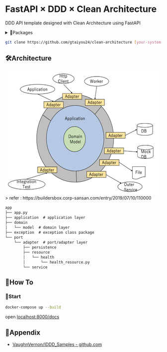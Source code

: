 # FastAPI × DDD × Clean Architecture
DDD API template designed with Clean Architecture using FastAPI

<details><summary>📁Packages</summary>

 - [fastapi](https://pypi.org/project/fastapi/)
 - [pytest](https://pypi.org/project/pytest/)
 - [SQLAlchemy](https://pypi.org/project/SQLAlchemy/)

</details>

```bash
git clone https://github.com/gtaiyou24/clean-architecture [your-system-name]
```

## 🛠️Architecture

<img src="./doc/clean-architecture.png" height="400" alt="Clean Architecture">
> refer : https://buildersbox.corp-sansan.com/entry/2019/07/10/110000


```
app
├── app.py
├── application  # application layer
├── domain
│   └── model  # domain layer
├── exception  # exception class package
└── port
    └── adapter  # port/adapter layer
        ├── persistence
        ├── resource
        │   └── health
        │       └── health_resource.py
        └── service
```

## 📖How To
### 🏃Start
```bash
docker-compose up --build
```

open [localhost:8000/docs](http://localhost:8000/docs)

## 🔗Appendix

 - [VaughnVernon/IDDD_Samples - github.com](https://github.com/VaughnVernon/IDDD_Samples)
